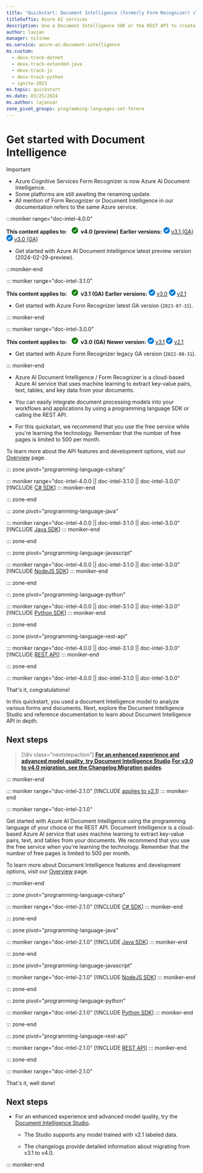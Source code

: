 ```yaml
---
title: "Quickstart: Document Intelligence (formerly Form Recognizer) client libraries | REST API "
titleSuffix: Azure AI services
description: Use a Document Intelligence SDK or the REST API to create a forms processing app that extracts key data and structure elements from your documents.
author: laujan
manager: nitinme
ms.service: azure-ai-document-intelligence
ms.custom:
  - devx-track-dotnet
  - devx-track-extended-java
  - devx-track-js
  - devx-track-python
  - ignite-2023
ms.topic: quickstart
ms.date: 03/25/2024
ms.author: lajanuar
zone_pivot_groups: programming-languages-set-formre
---
```



# Get started with Document Intelligence

> [!IMPORTANT]
>
> * Azure Cognitive Services Form Recognizer is now Azure AI Document Intelligence.
> * Some platforms are still awaiting the renaming update.
> * All mention of Form Recognizer or Document Intelligence in our documentation refers to the same Azure service.

:::moniker range="doc-intel-4.0.0"

**This content applies to:** ![checkmark](../media/yes-icon.png) **v4.0 (preview)** **Earlier versions:** ![blue-checkmark](../media/blue-yes-icon.png) [v3.1 (GA)](?view=doc-intel-3.1.0&preserve-view=true) ![blue-checkmark](../media/blue-yes-icon.png) [v3.0 (GA)](?view=doc-intel-3.0.0&preserve-view=true)

* Get started with Azure AI Document Intelligence latest preview version (2024-02-29-preview).

:::moniker-end

::: moniker range="doc-intel-3.1.0"

**This content applies to:** ![checkmark](../media/yes-icon.png) **v3.1 (GA)** **Earlier versions:** ![blue-checkmark](../media/blue-yes-icon.png) [v3.0](?view=doc-intel-3.0.0&preserve-view=true) ![blue-checkmark](../media/blue-yes-icon.png) [v2.1](?view=doc-intel-2.1.0&preserve-view=true)

* Get started with Azure Form Recognizer latest GA version (`2023-07-31`).

::: moniker-end

::: moniker range="doc-intel-3.0.0"

**This content applies to:** ![checkmark](../media/yes-icon.png) **v3.0 (GA)** **Newer version:** ![blue-checkmark](../media/blue-yes-icon.png) [v3.1](?view=doc-intel-3.1.0&preserve-view=true)   ![blue-checkmark](../media/blue-yes-icon.png) [v2.1](?view=doc-intel-2.1.0&preserve-view=true)

* Get started with Azure Form Recognizer legacy GA version (`2022-08-31`).

::: moniker-end

* Azure AI Document Intelligence / Form Recognizer is a cloud-based Azure AI service that uses machine learning to extract key-value pairs, text, tables, and key data from your documents.

* You can easily integrate document processing models into your workflows and applications by using a programming language SDK or calling the REST API.

* For this quickstart, we recommend that you use the free service while you're learning the technology. Remember that the number of free pages is limited to 500 per month.

To learn more about the API features and development options, visit our [Overview](../overview.md) page.

::: zone pivot="programming-language-csharp"

::: moniker range="doc-intel-4.0.0 || doc-intel-3.1.0 || doc-intel-3.0.0"
[!INCLUDE [C# SDK](includes/csharp-sdk.md)]
::: moniker-end

::: zone-end

::: zone pivot="programming-language-java"

::: moniker range="doc-intel-4.0.0 || doc-intel-3.1.0 || doc-intel-3.0.0"
[!INCLUDE [Java SDK](includes/java-sdk.md)]
::: moniker-end

::: zone-end

::: zone pivot="programming-language-javascript"

::: moniker range="doc-intel-4.0.0 || doc-intel-3.1.0 || doc-intel-3.0.0"
[!INCLUDE [NodeJS SDK](includes/javascript-sdk.md)]
::: moniker-end

::: zone-end

::: zone pivot="programming-language-python"

::: moniker range="doc-intel-4.0.0 || doc-intel-3.1.0 || doc-intel-3.0.0"
[!INCLUDE [Python SDK](includes/python-sdk.md)]
::: moniker-end

::: zone-end

::: zone pivot="programming-language-rest-api"

::: moniker range="doc-intel-4.0.0 || doc-intel-3.1.0 || doc-intel-3.0.0"
[!INCLUDE [REST API](includes/rest-api.md)]
::: moniker-end

::: zone-end

::: moniker range="doc-intel-4.0.0 || doc-intel-3.1.0 || doc-intel-3.0.0"

That's it, congratulations!

In this quickstart, you used a document Intelligence model to analyze various forms and documents. Next, explore the Document Intelligence Studio and reference documentation to learn about Document Intelligence API in depth.

## Next steps

>[!div class="nextstepaction"]
> [**For an enhanced experience and advanced model quality, try Document Intelligence Studio**](https://formrecognizer.appliedai.azure.com/studio) [**For v3.0 to v4.0 migration, see the Changelog Migration guides**](../changelog-release-history.md#march-2024-preview-release).

::: moniker-end

::: moniker range="doc-intel-2.1.0"
[!INCLUDE [applies to v2.1](../includes/applies-to-v21.md)]
::: moniker-end

::: moniker range="doc-intel-2.1.0"

Get started with Azure AI Document Intelligence using the programming language of your choice or the REST API. Document Intelligence is a cloud-based Azure AI service that uses machine learning to extract key-value pairs, text, and tables from your documents. We recommend that you use the free service when you're learning the technology. Remember that the number of free pages is limited to 500 per month.

To learn more about Document Intelligence features and development options, visit our [Overview](../overview.md) page.

::: moniker-end

::: zone pivot="programming-language-csharp"

::: moniker range="doc-intel-2.1.0"
[!INCLUDE [C# SDK](includes/v2-1/csharp.md)]
::: moniker-end

::: zone-end

::: zone pivot="programming-language-java"

::: moniker range="doc-intel-2.1.0"
[!INCLUDE [Java SDK](includes/v2-1/java.md)]
::: moniker-end

::: zone-end

::: zone pivot="programming-language-javascript"

::: moniker range="doc-intel-2.1.0"
[!INCLUDE [NodeJS SDK](includes/v2-1/javascript.md)]
::: moniker-end

::: zone-end

::: zone pivot="programming-language-python"

::: moniker range="doc-intel-2.1.0"
[!INCLUDE [Python SDK](includes/v2-1/python.md)]
::: moniker-end

::: zone-end

::: zone pivot="programming-language-rest-api"

::: moniker range="doc-intel-2.1.0"
[!INCLUDE [REST API](includes/v2-1/rest-api.md)]
::: moniker-end

::: zone-end

::: moniker range="doc-intel-2.1.0"

That's it, well done!

## Next steps

* For an enhanced experience and advanced model quality, try the [Document Intelligence Studio](https://formrecognizer.appliedai.azure.com/studio).

  * The Studio supports any model trained with v2.1 labeled data.
  
  * The changelogs provide detailed information about migrating from v3.1 to v4.0. 

::: moniker-end
